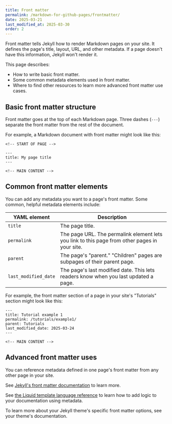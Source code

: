 ```yaml
---
title: Front matter
permalink: /markdown-for-github-pages/frontmatter/
date: 2025-03-21
last_modified_at: 2025-03-30
order: 2
---
```


Front matter tells Jekyll how to render Markdown pages on your site. It defines the page's title, layout, URL, and other metadata. If a page doesn't have this information, Jekyll won't render it.

This page describes:

* How to write basic front matter.
* Some common metadata elements used in front matter.
* Where to find other resources to learn more advanced front matter use cases.

## Basic front matter structure

Front matter goes at the top of each Markdown page. Three dashes (`---`) separate the front matter from the rest of the document.

For example, a Markdown document with front matter might look like this:

```text
<!-- START OF PAGE -->

---
title: My page title
---

<!-- MAIN CONTENT -->
```

## Common front matter elements

You can add any metadata you want to a page's front matter. Some common, helpful metadata elements include:

| YAML element | Description |
|----------|-------------|
| `title` | The page title. |
| `permalink` | The page URL. The permalink element lets you link to this page from other pages in your site. |
| `parent` | The page's "parent." "Children" pages are subpages of their parent page. |
| `last_modified_date` | The page's last modified date. This lets readers know when you last updated a page. |

For example, the front matter section of a page in your site's "Tutorials" section might look like this:

```text
---
title: Tutorial example 1
permalink: /tutorials/example1/
parent: Tutorials
last_modified_date: 2025-03-24
---

<!-- MAIN CONTENT -->
```

## Advanced front matter uses

You can reference metadata defined in one page's front matter from any other page in your site.

See [Jekyll's front matter documentation](https://jekyllrb.com/docs/front-matter/) to learn more.

See [the Liquid template language reference](https://shopify.github.io/liquid/) to learn how to add logic to your documentation using metadata.

To learn more about your Jekyll theme's specific front matter options, see your theme's documentation.

